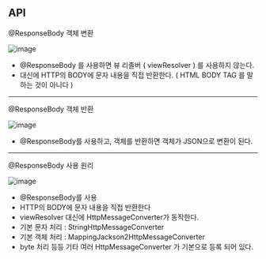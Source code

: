 API
---
@ResponseBody 객체 변환

![image](https://user-images.githubusercontent.com/56163121/157430565-a29b1b07-d676-4abf-b9cd-011eee2cff15.png)
-   @ResponseBody 를 사용하면 뷰 리졸버 ( viewResolver ) 를 사용하지 않는다.
-   대신에 HTTP의 BODY에 문자 내용을 직접 반환한다. ( HTML BODY TAG 를 말하는 것이 아니다 )
---

@ResponseBody 객체 반환

![image](https://user-images.githubusercontent.com/56163121/157430632-5094925f-12cd-4476-b269-7d3260bd6fd5.png)
-   @ResponseBody를 사용하고, 객체를 반환하면 객체가 JSON으로 변환이 된다.

---
@ResponseBody 사용 원리

![image](https://user-images.githubusercontent.com/56163121/157430709-50acad58-ad5e-4ca9-a0e5-8f2d5e33860b.png)
-   @ResponseBody를 사용
-   HTTP의 BODY에 문자 내용을 직접 반환한다
-   viewResolver 대신에 HttpMessageConverter가 동작한다.
-   기본 문자 처리 : StringHttpMessageConverter 
-   기본 객체 처리 : MappingJackson2HttpMessageConverter
-   byte 처리 등등 기타 여러 HttpMessageConverter 가 기본으로 등록 되어 있다.
